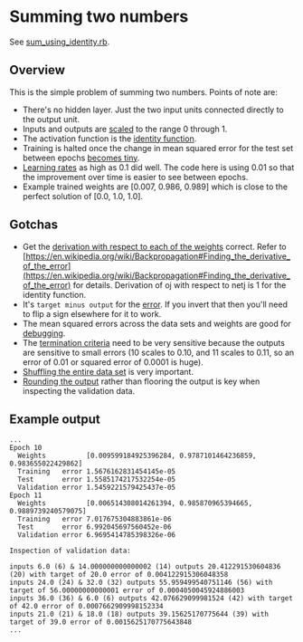 # Summing two numbers

See [sum_using_identity.rb](https://github.com/curious-attempt-bunny/neural-network-examples/blob/master/sum_using_identity.rb).

## Overview

This is the simple problem of summing two numbers. Points of note are:
* There's no hidden layer. Just the two input units connected directly to the output unit.
* Inputs and outputs are [scaled](https://github.com/curious-attempt-bunny/neural-network-examples/blob/master/sum_using_identity.rb#L2) to the range 0 through 1.
* The activation function is the [identity function](https://github.com/curious-attempt-bunny/neural-network-examples/blob/master/sum_using_identity.rb#L9-L12).
* Training is halted once the change in mean squared error for the test set between epochs [becomes tiny](https://github.com/curious-attempt-bunny/neural-network-examples/blob/master/sum_using_identity.rb#L87).
* [Learning rates](https://github.com/curious-attempt-bunny/neural-network-examples/blob/master/sum_using_identity.rb#L62) as high as 0.1 did well. The code here is using 0.01 so that the improvement over time is easier to see between epochs.
* Example trained weights are [0.007, 0.986, 0.989] which is close to the perfect solution of [0.0, 1.0, 1.0].

## Gotchas

* Get the [derivation with respect to each of the weights](https://github.com/curious-attempt-bunny/neural-network-examples/blob/master/sum_using_identity.rb#L31-L37) correct. Refer to [https://en.wikipedia.org/wiki/Backpropagation#Finding_the_derivative_of_the_error](https://en.wikipedia.org/wiki/Backpropagation#Finding_the_derivative_of_the_error) for details. Derivation of oj with respect to netj is 1 for the identity function.
* It's `target minus output` for the [error](https://github.com/curious-attempt-bunny/neural-network-examples/blob/master/sum_using_identity.rb#L23-L25). If you invert that then you'll need to flip a sign elsewhere for it to work.
* The mean squared errors across the data sets and weights are good for [debugging](https://github.com/curious-attempt-bunny/neural-network-examples/blob/master/sum_using_identity.rb#L81-L85).
* The [termination criteria](https://github.com/curious-attempt-bunny/neural-network-examples/blob/master/sum_using_identity.rb#L87) need to be very sensitive because the outputs are sensitive to small errors (10 scales to 0.10, and 11 scales to 0.11, so an error of 0.01 or squared error of 0.0001 is huge).
* [Shuffling the entire data set](https://github.com/curious-attempt-bunny/neural-network-examples/blob/master/sum_using_identity.rb#L50) is very important.
* [Rounding the output](https://github.com/curious-attempt-bunny/neural-network-examples/blob/master/sum_using_identity.rb#L100) rather than flooring the output is key when inspecting the validation data.

## Example output

```
...
Epoch 10
  Weights          [0.009599184925396284, 0.9787101464236859, 0.983655022429862]
  Training   error 1.5676162831454145e-05
  Test       error 1.5585174217532254e-05
  Validation error 1.5459221579425437e-05
Epoch 11
  Weights          [0.006514308014261394, 0.985870965394665, 0.9889739240579075]
  Training   error 7.017675304883861e-06
  Test       error 6.992045697560452e-06
  Validation error 6.9695414785398326e-06

Inspection of validation data:

inputs 6.0 (6) & 14.000000000000002 (14) outputs 20.412291530604836 (20) with target of 20.0 error of 0.004122915306048358
inputs 24.0 (24) & 32.0 (32) outputs 55.959499540751146 (56) with target of 56.00000000000001 error of 0.0004050045924886003
inputs 36.0 (36) & 6.0 (6) outputs 42.076629099981524 (42) with target of 42.0 error of 0.0007662909998152334
inputs 21.0 (21) & 18.0 (18) outputs 39.15625170775644 (39) with target of 39.0 error of 0.0015625170775643848
...
```